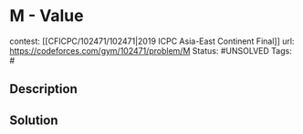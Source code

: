 # M - Value

contest: [[CFICPC/102471/102471|2019 ICPC Asia-East Continent Final]]
url: https://codeforces.com/gym/102471/problem/M
Status: #UNSOLVED
Tags: #

## Description

## Solution

